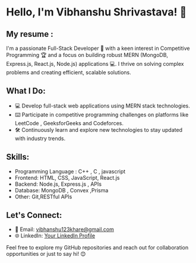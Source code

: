 # Hello, I'm Vibhanshu Shrivastava! 👋

## My resume : 

I'm a passionate Full-Stack Developer 🚀 with a keen interest in Competitive Programming 🏆 and a focus on building robust MERN (MongoDB, Express.js, React.js, Node.js) applications 💻. I thrive on solving complex problems and creating efficient, scalable solutions.

## What I Do:

- 💻 Develop full-stack web applications using MERN stack technologies.
- ⌨️ Participate in competitive programming challenges on platforms like LeetCode , GeeksforGeeks and  Codeforces.
- 🛠️ Continuously learn and explore new technologies to stay updated with industry trends.

## Skills:
- Programming Language : C++ , C  , javascript
- Frontend: HTML, CSS, JavaScript, React.js
- Backend: Node.js, Express.js , APIs 
- Database: MongoDB , Convex ,Prisma
- Other: Git,RESTful APIs

## Let's Connect:

- 📧 Email: vibhanshu123khare@gmail.com
- 🌐 LinkedIn: [Your LinkedIn Profile]((https://www.linkedin.com/in/vibhanshu-shrivastava-158108241/))

Feel free to explore my GitHub repositories and reach out for collaboration opportunities or just to say hi! 😊

